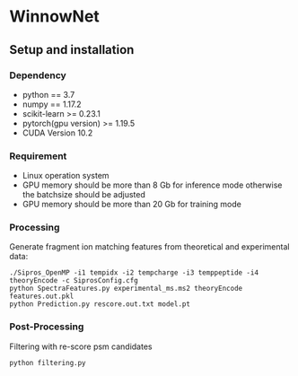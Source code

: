 # WinnowNet

## Setup and installation
### Dependency
* python == 3.7
* numpy == 1.17.2
* scikit-learn >= 0.23.1
* pytorch(gpu version) >= 1.19.5
* CUDA Version 10.2
### Requirement
* Linux operation system
* GPU memory should be more than 8 Gb for inference mode otherwise the batchsize should be adjusted
* GPU memory should be more than 20 Gb for training mode

### Processing

Generate fragment ion matching features from theoretical and experimental data:
```
./Sipros_OpenMP -i1 tempidx -i2 tempcharge -i3 temppeptide -i4 theoryEncode -c SiprosConfig.cfg
python SpectraFeatures.py experimental_ms.ms2 theoryEncode  features.out.pkl
python Prediction.py rescore.out.txt model.pt
```

### Post-Processing
Filtering with re-score psm candidates
```
python filtering.py
```
